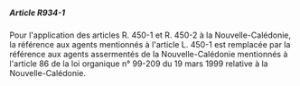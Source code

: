 ##### Article R934-1

Pour l'application des articles R. 450-1 et R. 450-2 à la Nouvelle-Calédonie, la référence aux agents mentionnés à l'article L. 450-1 est remplacée par la référence aux agents assermentés de la Nouvelle-Calédonie mentionnés à l'article 86 de la loi organique n° 99-209 du 19 mars 1999 relative à la Nouvelle-Calédonie.

